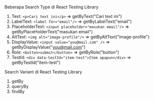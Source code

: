 Beberapa Search Type di React Testing Library
1. Text: `<p>Cari text ini</p>` => getByText("Cari text ini")
2. LabelText: `<label for="email"/>` => getByLabelText("email")
3. PlaceholderText: `<input placeholder="masukan email"/>` => getByPlaceHolderText("masukan email")
4. AltText: `<img alt="image-profile"/>` => getByAltText("image-profile")
5. DisplayValue: `<input value="you@mail.com" />` => getByDisplayValue("you@mail.com")
6. Role: `<button>submit</button>` => getByRole("button")
7. TestId: `<div data-testId="item-test">Item apapun</div>` => getByTestId("item-test")

Search Variant di React Testing Library
1. getBy
2. queryBy
3. findBy